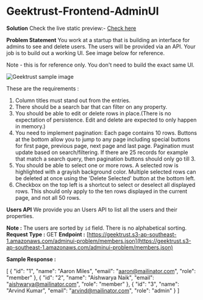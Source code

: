 # Geektrust-Frontend-AdminUI

**Solution**
Check the live static preview:- [Check here](https://karanvirrkumar.github.io/Geektrust-Frontend-AdminUI/)

**Problem Statement**
You work at a startup that is building an interface for admins to see and delete users. The users will be provided via an API. Your job is to build out a working UI. See image below for reference.


Note - this is for reference only. You don't need to build the exact same UI.

![Geektrust sample image](https://www.geektrust.com/assets/images/adminUIProbableUsersTable.png)

These are the requirements :

1. Column titles must stand out from the entries.
2. There should be a search bar that can filter on any property.
3. You should be able to edit or delete rows in place.(There is no expectation of persistence. Edit and delete are expected to only happen in memory.)
4. You need to implement pagination: Each page contains 10 rows. Buttons at the bottom allow you to jump to any page including special buttons for first page, previous page, next page and last page. Pagination must update based on search/filtering. If there are 25 records for example that match a search query, then pagination buttons should only go till 3.
5. You should be able to select one or more rows. A selected row is highlighted with a grayish background color. Multiple selected rows can be deleted at once using the 'Delete Selected' button at the bottom left.
6. Checkbox on the top left is a shortcut to select or deselect all displayed rows. This should only apply to the ten rows displayed in the current page, and not all 50 rows.

**Users API**
We provide you an Users API to list all the users and their properties.

**Note :**
The users are sorted by `id` field. There is no alphabetical sorting.
**Request Type :**
GET
**Endpoint :**
[https://geektrust.s3-ap-southeast-1.amazonaws.com/adminui-problem/members.json](https://geektrust.s3-ap-southeast-1.amazonaws.com/adminui-problem/members.json)

**Sample Response :**
                          
[
  {
    "id": "1",
    "name": "Aaron Miles",
    "email": "aaron@mailinator.com",
    "role": "member"
  },
  {
    "id": "2",
    "name": "Aishwarya Naik",
    "email": "aishwarya@mailinator.com",
    "role": "member"
  },
  {
    "id": "3",
    "name": "Arvind Kumar",
    "email": "arvind@mailinator.com",
    "role": "admin"
  }
]